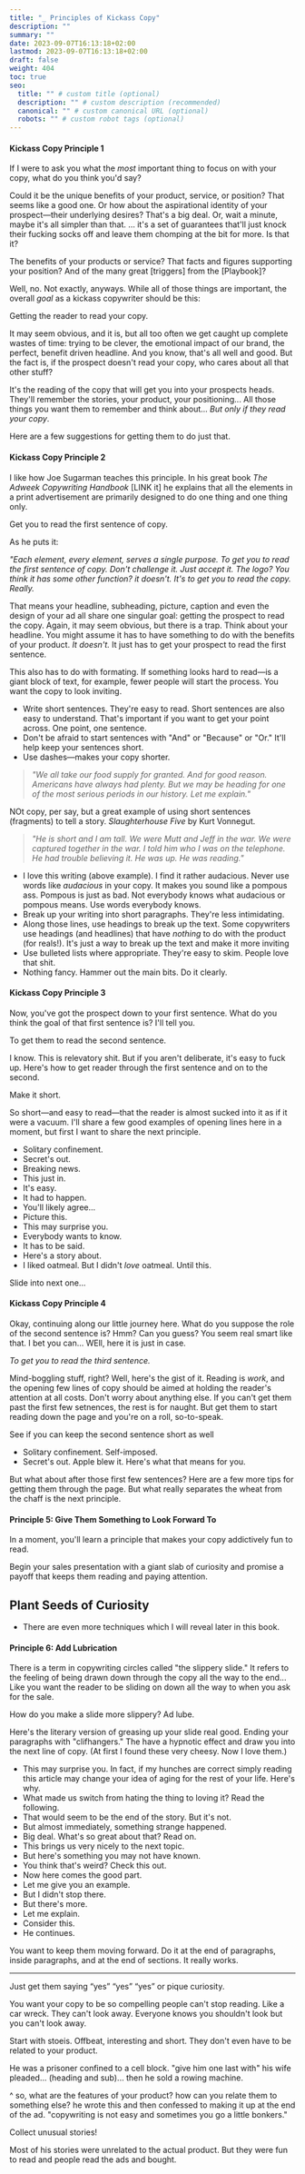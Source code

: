 ```yaml
---
title: "_ Principles of Kickass Copy"
description: ""
summary: ""
date: 2023-09-07T16:13:18+02:00
lastmod: 2023-09-07T16:13:18+02:00
draft: false
weight: 404
toc: true
seo:
  title: "" # custom title (optional)
  description: "" # custom description (recommended)
  canonical: "" # custom canonical URL (optional)
  robots: "" # custom robot tags (optional)
---
```

#### Kickass Copy Principle 1

If I were to ask you what the *most* important thing to focus on with your copy, what do you think you'd say?

Could it be the unique benefits of your product, service, or position? That seems like a good one. Or how about the aspirational identity of your prospect&mdash;their underlying desires? That's a big deal. Or, wait a minute, maybe it's all simpler than that. ... it's a set of guarantees that'll just knock their fucking socks off and leave them chomping at the bit for more. Is that it?

The benefits of your products or service? That facts and figures supporting your position? And of the many great [triggers] from the [Playbook]?

Well, no. Not exactly, anyways. While all of those things are important, the overall *goal* as a kickass copywriter should be this:

Getting the reader to read your copy.

It may seem obvious, and it is, but all too often we get caught up complete wastes of time: trying to be clever, the emotional impact of our brand, the perfect, benefit driven headline. And you know, that's all well and good. But the fact is, if the prospect doesn't read your copy, who cares about all that other stuff?

It's the reading of the copy that will get you into your prospects heads. They'll remember the stories, your product, your positioning... All those things you want them to remember and think about... *But only if they read your copy*.

Here are a few suggestions for getting them to do just that.

#### Kickass Copy Principle 2

I like how Joe Sugarman teaches this principle. In his great book *The Adweek Copywriting Handbook* [LINK it] he explains that all the elements in a print advertisement are primarily designed to do one thing and one thing only.

Get you to read the first sentence of copy.

As he puts it:

*"Each element, every element, serves a single purpose. To get you to read the first sentence of copy. Don't challenge it. Just accept it. The logo? You think it has some other function? it doesn't. It's to get you to read the copy. Really.*

That means your headline, subheading, picture, caption and even the design of your ad all share one singular goal: getting the prospect to read the copy. Again, it may seem obvious, but there is a trap. Think about your headline. You might assume it has to have something to do with the benefits of your product. *It doesn't.* It just has to get your prospect to read the first sentence.

This also has to do with formating. If something looks hard to read&mdash;is a giant block of text, for example, fewer people will start the process. You want the copy to look inviting.

* Write short sentences. They're easy to read. Short sentences are also easy to understand. That's important if you want to get your point across. One point, one sentence.
* Don't be afraid to start sentences with "And" or "Because" or "Or." It'll help keep your sentences short.
* Use dashes&mdash;makes your copy shorter.

> *"We all take our food supply for granted. And for good reason. Americans have always had plenty. But we may be heading for one of the most serious periods in our history. Let me explain."*

NOt copy, per say, but a great example of using short sentences (fragments) to tell a story. *Slaughterhouse Five* by Kurt Vonnegut.

> *"He is short and I am tall. We were Mutt and Jeff in the war. We were captured together in the war. I told him who I was on the telephone. He had trouble believing it. He was up. He was reading."*

* I love this writing (above example). I find it rather audacious. Never use words like *audacious* in your copy. It makes you sound like a pompous ass. Pompous is just as bad. Not everybody knows what audacious or pompous means. Use words everybody knows.
* Break up your writing into short paragraphs. They're less intimidating.
* Along those lines, use headings to break up the text. Some copywriters use headings (and headlines) that have *nothing* to do with the product (for reals!). It's just a way to break up the text and make it more inviting
* Use bulleted lists where appropriate. They're easy to skim. People love that shit.
* Nothing fancy. Hammer out the main bits. Do it clearly.

#### Kickass Copy Principle 3

Now, you've got the prospect down to your first sentence. What do you think the goal of that first sentence is? I'll tell you.

To get them to read the second sentence.

I know. This is relevatory shit. But if you aren't deliberate, it's easy to fuck up. Here's how to get reader through the first sentence and on to the second.

Make it short.

So short&mdash;and easy to read&mdash;that the reader is almost sucked into it as if it were a vacuum. I'll share a few good examples of opening lines here in a moment, but first I want to share the next principle.

* Solitary confinement.
* Secret's out.
* Breaking news.
* This just in.
* It's easy.
* It had to happen.
* You'll likely agree...
* Picture this.
* This may surprise you.
* Everybody wants to know.
* It has to be said.
* Here's a story about.
* I liked oatmeal. But I didn't *love* oatmeal. Until this.

Slide into next one...

#### Kickass Copy Principle 4

Okay, continuing along our little journey here. What do you suppose the role of the second sentence is? Hmm? Can you guess? You seem real smart like that. I bet you can... WEll, here it is just in case.

*To get you to read the third sentence.*

Mind-boggling stuff, right? Well, here's the gist of it. Reading is *work*, and the opening few lines of copy should be aimed at holding the reader's attention at all costs. Don't worry about anything else. If you can't get them past the first few setnences, the rest is for naught. But get them to start reading down the page and you're on a roll, so-to-speak.

See if you can keep the second sentence short as well

* Solitary confinement. Self-imposed.
* Secret's out. Apple blew it. Here's what that means for you.

But what about after those first few sentences? Here are a few more tips for getting them through the page. But what really separates the wheat from the chaff is the next principle.

#### Principle 5: Give Them Something to Look Forward To

In a moment, you'll learn a principle that makes your copy addictively fun to read.



Begin your sales presentation with a giant slab of curiosity and promise a payoff that keeps them reading and paying attention.

## Plant Seeds of Curiosity

* There are even more techniques which I will reveal later in this book.



#### Principle 6: Add Lubrication

There is a term in copywriting circles called "the slippery slide." It refers to the feeling of being drawn down through the copy all the way to the end... Like you want the reader to be sliding on down all the way to when you ask for the sale.

How do you make a slide more slippery? Ad lube.

Here's the literary version of greasing up your slide real good. Ending your paragraphs with "clifhangers." The have a hypnotic effect and draw you into the next line of copy. (At first I found these very cheesy. Now I love them.)


* This may surprise you. In fact, if my hunches are correct simply reading this article may change your idea of aging for the rest of your life. Here's why.
* What made us switch from hating the thing to loving it? Read the following.
* That would seem to be the end of the story. But it's not.
* But almost immediately, something strange happened.
* Big deal. What's so great about that? Read on.
* This brings us very nicely to the next topic.
* But here's something you may not have known.
* You think that's weird? Check this out.
* Now here comes the good part.
* Let me give you an example.
* But I didn't stop there.
* But there's more.
* Let me explain.
* Consider this.
* He continues.

You want to keep them moving forward. Do it at the end of paragraphs, inside paragraphs, and at the end of sections. It really works.

---

Just get them saying “yes” “yes” “yes” or pique curiosity.

You want your copy to be so compelling people can't stop reading. Like a car wreck. They can't look away. Everyone knows you shouldn't look but you can't look away.

Start with stoeis. Offbeat, interesting and short. They don't even have to be related to your product.

He was a prisoner confined to a cell block. "give him one last with" his wife pleaded... (heading and sub)... then he sold a rowing machine.

^ so, what are the features of your product? how can you relate them to something else? he wrote this and then confessed to making it up at the end of the ad. "copywriting is not easy and sometimes you go a little bonkers."

Collect unusual stories!

Most of his stories were unrelated to the actual product. But they were fun to read and people read the ads and bought.
